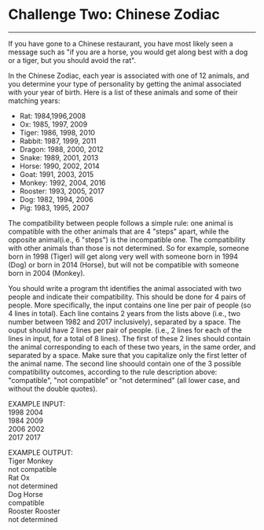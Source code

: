 # Challenge Two: Chinese Zodiac
---
If you have gone to a Chinese restaurant, you have most likely seen a message such as "if you are a horse, you would get along best with a dog or a tiger, but you should avoid the rat".</br>

In the Chinese Zodiac, each year is associated with one of 12 animals, and you determine your type of personality by getting the animal associated with your year of birth. Here is a list of these animals and some of their matching years: </br>

- Rat: 1984,1996,2008</br>
- Ox: 1985, 1997, 2009</br>
- Tiger: 1986, 1998, 2010</br>
- Rabbit: 1987, 1999, 2011</br>
- Dragon: 1988, 2000, 2012</br>
- Snake: 1989, 2001, 2013</br>
- Horse: 1990, 2002, 2014</br>
- Goat: 1991, 2003, 2015</br>
- Monkey: 1992, 2004, 2016</br>
- Rooster: 1993, 2005, 2017</br>
- Dog: 1982, 1994, 2006</br>
- Pig: 1983, 1995, 2007</br>

The compatibility between people follows a simple rule: one animal is compatible with the other animals that are 4 "steps" apart, while the opposite animal(i.e., 6 "steps") is the incompatible one. The compatibility with other animals than those is not determined. So for example, someone born in 1998 (Tiger) will get along very well with someone born in 1994 (Dog) or born in 2014 (Horse), but will not be compatible with someone born in 2004 (Monkey).</br>

You should write a program tht identifies the animal associated with two people and indicate their compatibility. This should be done for 4 pairs of people. More specifically, the input contains one line per pair of people (so 4 lines in total). Each line contains 2 years from the lists above (i.e., two number between 1982 and 2017 inclusively), separated by a space. The ouput should have 2 lines per pair of people. (i.e., 2 lines for each of the lines in input, for a total of 8 lines). The first of these 2 lines should contain the animal corresponding to each of these two years, in the same order, and separated by a space. Make sure that you capitalize only the first letter of the animal name. The second line shoould contain one of the 3 possible compatibility outcomes, according to the rule description above: "compatible", "not compatible" or "not determined" (all lower case, and without the double quotes).</br>

EXAMPLE INPUT:</br>
1998 2004</br>
1984 2009</br>
2006 2002</br>
2017 2017</br>

EXAMPLE OUTPUT:</br>
Tiger Monkey</br>
not compatible</br>
Rat Ox</br>
not determined</br>
Dog Horse</br>
compatible</br>
Rooster Rooster</br>
not determined</br>